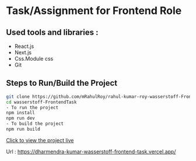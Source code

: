 # Task/Assignment for Frontend Role

## Used tools and libraries :

- React.js
- Next.js
- Css.Module css
- Git

## Steps to Run/Build the Project

```bash
git clone https://github.com/mRahulRoy/rahul-kumar-roy-wasserstoff-FrontendTask.git
cd wasserstoff-FrontendTask
- To run the project
npm install
npm run dev
- To build the project
npm run build
```
[Click to view the project live](https://dharmendra-kumar-wasserstoff-frontend-task.vercel.app/)
 
Url : https://dharmendra-kumar-wasserstoff-frontend-task.vercel.app/
